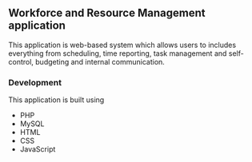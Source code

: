 Workforce and Resource Management application
---------------------------------------------
This application is web-based system which allows  users to includes everything from scheduling, time reporting, task management and self-control, budgeting and internal communication.

### Development
This application is built using

- PHP
- MySQL
- HTML
- CSS
- JavaScript

